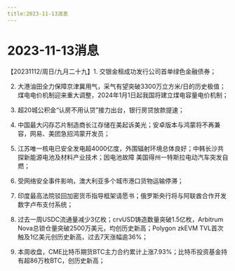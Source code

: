 ```yaml
---
title:2023-11-13消息
---
```

# 2023-11-13消息
【20231112/周日/九月二十九】1. 交银金租成功发行公司首单绿色金融债券；

2. 大港油田全力保障京津冀用气，采气有望突破3300万立方米/日的历史极值；煤电电价机制迎来重大调整，2024年1月1日起我国将建立煤电容量电价机制；

3. 超20城公积金“认房不用认贷”接力出台，银行房贷放款提速；

4. 中国最大闪存芯片制造商长江存储在美起诉美光；安卓版本与鸿蒙将不再兼容，网易、美团急招鸿蒙开发员；

5. 江苏唯一核电已安全发电超4000亿度，外围辐射环境总体良好；中韩长沙共探新能源电池及材料产业技术；因电池故障 美国得州一特斯拉电动汽车突发自燃；

6. 受网络安全事件影响，澳大利亚多个城市港口货物运输停滞；

7. 印度最高法院驳回加密货币指导框架请愿书；俄罗斯央行将与阿联酋合作开发数字卢布支付系统；

8. 过去一周USDC流通量减少3亿枚；crvUSD铸造数量突破1.5亿枚，Arbitrum Nova总锁仓量突破2500万美元，均创历史新高；Polygon zkEVM TVL首次触及1亿美元创历史新高，过去7天涨幅逾36%；

9. 本周收盘，CME比特币期货BTC主力合约累计上涨7.93%；比特币投资基金持有超86万枚BTC，创历史新高；